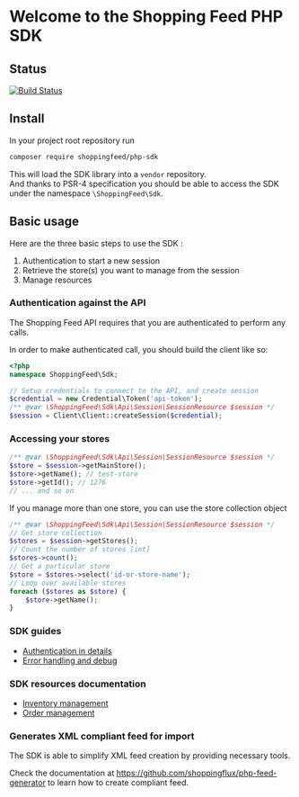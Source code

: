 # Welcome to the Shopping Feed PHP SDK

## Status

[![Build Status](https://status.continuousphp.com/git-hub/shoppingflux/php-sdk?token=49445fa5-6900-499a-9a6c-57d8bdda94e1&branch=develop)](https://continuousphp.com/git-hub/shoppingflux/php-sdk)

## Install

In your project root repository run 
```bash
composer require shoppingfeed/php-sdk
```

This will load the SDK library into a `vendor` repository.  
And thanks to PSR-4 specification you should be able to access the SDK under the namespace `\ShoppingFeed\Sdk`.

## Basic usage

Here are the three basic steps to use the SDK :
1. Authentication to start a new session
2. Retrieve the store(s) you want to manage from the session
3. Manage resources

### Authentication against the API

The Shopping Feed API requires that you are authenticated to perform any calls.

In order to make authenticated call, you should build the client like so:

```php
<?php
namespace ShoppingFeed\Sdk;

// Setup credentials to connect to the API, and create session
$credential = new Credential\Token('api-token');
/** @var \ShoppingFeed\Sdk\Api\Session\SessionResource $session */
$session = Client\Client::createSession($credential);
```

### Accessing your stores

```php
/** @var \ShoppingFeed\Sdk\Api\Session\SessionResource $session */
$store = $session->getMainStore();
$store->getName(); // test-store
$store->getId(); // 1276
// ... and so on
```

If you manage more than one store, you can use the store collection object

```php
/** @var \ShoppingFeed\Sdk\Api\Session\SessionResource $session */
// Get store collection
$stores = $session->getStores();
// Count the number of stores [int]
$stores->count();
// Get a particular store
$store = $stores->select('id-or-store-name');
// Loop over available stores
foreach ($stores as $store) {
	$store->getName(); 
}
```

### SDK guides

- [Authentication in details](docs/authenticate.md)
- [Error handling and debug](docs/error-handling.md)

### SDK resources documentation

- [Inventory management](docs/catalog.md)
- [Order management](docs/order.md)


### Generates XML compliant feed for import

The SDK is able to simplify XML feed creation by providing necessary tools.

Check the documentation at https://github.com/shoppingflux/php-feed-generator to learn how to create compliant feed.

